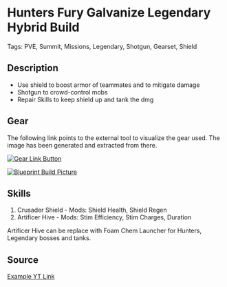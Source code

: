 # Hunters Fury Galvanize Legendary Hybrid Build

Tags: PVE, Summit, Missions, Legendary, Shotgun, Gearset, Shield

## Description

* Use shield to boost armor of teammates and to mitigate damage
* Shotgun to crowd-control mobs
* Repair Skills to keep shield up and tank the dmg

## Gear

The following link points to the external tool to visualize the gear used.
The image has been generated and extracted from there.

[![Gear Link Button]({{site.baseurl}}/assets/images/gear-button.png)](https://mxswat.github.io/mx-division-builds/#/CwBgtAjO4ExgbGaSUgFwFZLi3CflC0IB2bMXSOeOQpYgZnNlVejVGcjbbQYE4utHuwgQwwMDCz4p4BohKCiMBgA4pYfmQgZxuprrwZJK4Iaz8mdG2hBA)

[![Blueprint Build Picture]({{site.baseurl}}/assets/images/HuntersFury-Galvanize-Legendary-Hybrid-Build.png)]({{site.baseurl}}/assets/images/HuntersFury-Galvanize-Legendary-Hybrid-Build.png)

## Skills

1. Crusader Shield - Mods: Shield Health, Shield Regen
2. Artificer Hive - Mods: Stim Efficiency, Stim Charges, Duration

Artificer Hive can be replace with Foam Chem Launcher for Hunters, Legendary bosses and tanks.

## Source

[Example YT Link](https://youtu.be/bLHpjq220iU)